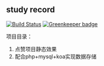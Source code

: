 study record
--------

[![Build Status](https://www.travis-ci.org/yhlben/yideng.svg?branch=master)](https://www.travis-ci.org/yhlben/yideng) [![Greenkeeper badge](https://badges.greenkeeper.io/yhlben/yideng.svg)](https://greenkeeper.io/)

项目目录：

 1. 点赞项目静态效果
 2. 配合php+mysql+koa实现数据存储

